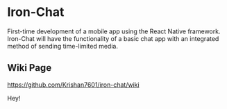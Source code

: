 # Iron-Chat
First-time development of a mobile app using the React Native framework. Iron-Chat will have the functionality of a basic chat app with an integrated method of sending time-limited media.

## Wiki Page

https://github.com/Krishan7601/iron-chat/wiki

Hey! 